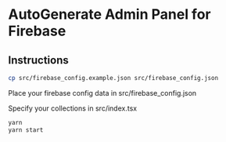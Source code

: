 # AutoGenerate Admin Panel for Firebase

## Instructions

```sh
cp src/firebase_config.example.json src/firebase_config.json
```

Place your firebase config data in src/firebase_config.json

Specify your collections in src/index.tsx

```sh
yarn
yarn start
```
